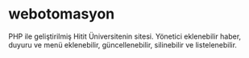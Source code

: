 # webotomasyon
 PHP ile geliştirilmiş Hitit Üniversitenin sitesi. Yönetici eklenebilir haber, duyuru ve menü eklenebilir, güncellenebilir, silinebilir ve listelenebilir.
